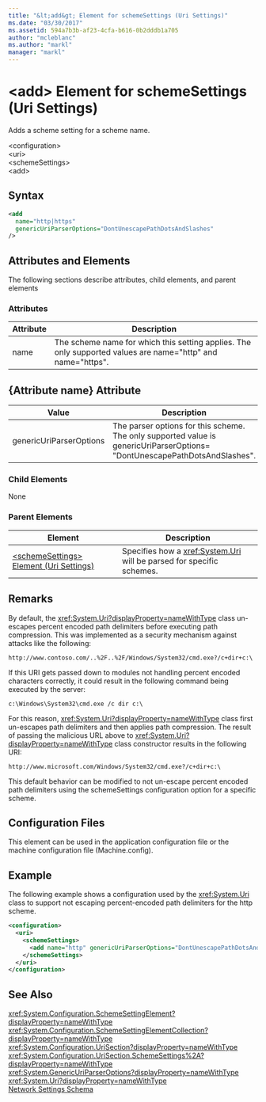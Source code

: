 ```yaml
---
title: "&lt;add&gt; Element for schemeSettings (Uri Settings)"
ms.date: "03/30/2017"
ms.assetid: 594a7b3b-af23-4cfa-b616-0b2dddb1a705
author: "mcleblanc"
ms.author: "markl"
manager: "markl"
---
```

# &lt;add&gt; Element for schemeSettings (Uri Settings)
Adds a scheme setting for a scheme name.  

 \<configuration>  
\<uri>  
\<schemeSettings>  
\<add>  

## Syntax  

```xml  
<add
  name="http|https"
  genericUriParserOptions="DontUnescapePathDotsAndSlashes"
/>  
```  

## Attributes and Elements  
 The following sections describe attributes, child elements, and parent elements  

### Attributes  


|Attribute|Description|  
|---------------|-----------------|  
|name|The scheme name for which this setting applies. The only supported values are name="http" and name="https".|  

## {Attribute name} Attribute  


|Value|Description|  
|-----------|-----------------|  
|genericUriParserOptions|The parser options for this scheme. The only supported value is genericUriParserOptions= "DontUnescapePathDotsAndSlashes".|  

### Child Elements  
 None  

### Parent Elements  


|Element|Description|  
|-------------|-----------------|  
|[\<schemeSettings> Element (Uri Settings)](../../../../../docs/framework/configure-apps/file-schema/network/schemesettings-element-uri-settings.md)|Specifies how a <xref:System.Uri> will be parsed for specific schemes.|  

## Remarks  
 By default, the <xref:System.Uri?displayProperty=nameWithType> class un-escapes percent encoded path delimiters before executing path compression. This was implemented as a security mechanism against attacks like the following:  

 `http://www.contoso.com/..%2F..%2F/Windows/System32/cmd.exe?/c+dir+c:\`  

 If this URI gets passed down to modules not handling percent encoded characters correctly, it could result in the following command being executed by the server:  

 `c:\Windows\System32\cmd.exe /c dir c:\`  

 For this reason, <xref:System.Uri?displayProperty=nameWithType> class first un-escapes path delimiters and then applies path compression. The result of passing the malicious URL above to <xref:System.Uri?displayProperty=nameWithType> class constructor results in the following URI:  

 `http://www.microsoft.com/Windows/System32/cmd.exe?/c+dir+c:\`  

 This default behavior can be modified to not un-escape percent encoded path delimiters using the schemeSettings configuration option for a specific scheme.  

## Configuration Files  
 This element can be used in the application configuration file or the machine configuration file (Machine.config).  

## Example  
 The following example shows a configuration used by the <xref:System.Uri> class to support not escaping percent-encoded path delimiters for the http scheme.  

```xml  
<configuration>  
  <uri>  
    <schemeSettings>  
      <add name="http" genericUriParserOptions="DontUnescapePathDotsAndSlashes"/>  
    </schemeSettings>  
  </uri>  
</configuration>  
```  

## See Also  
 <xref:System.Configuration.SchemeSettingElement?displayProperty=nameWithType>  
 <xref:System.Configuration.SchemeSettingElementCollection?displayProperty=nameWithType>  
 <xref:System.Configuration.UriSection?displayProperty=nameWithType>  
 <xref:System.Configuration.UriSection.SchemeSettings%2A?displayProperty=nameWithType>  
 <xref:System.GenericUriParserOptions?displayProperty=nameWithType>  
 <xref:System.Uri?displayProperty=nameWithType>  
 [Network Settings Schema](../../../../../docs/framework/configure-apps/file-schema/network/index.md)
